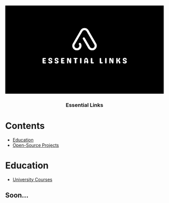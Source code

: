<p align="center">
    <img src="logo/essential-links-logo.png" alt="Material Bread logo">
</p>
<h3 align="center">Essential Links</h3>

# Contents

- [Education]()
- [Open-Source Projects]()

# Education

- [University Courses]()

## Soon...



